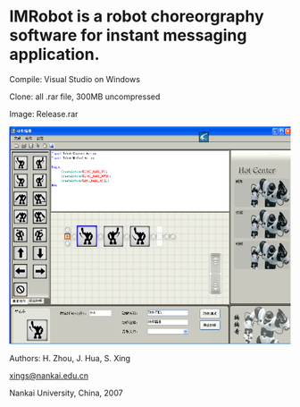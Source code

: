 # IMRobot is a robot choreorgraphy software for instant messaging application. 

Compile: Visual Studio on Windows

Clone: all .rar file, 300MB uncompressed

Image: Release.rar

<p align="center">
  <img width="512" height="389" src=".//actionImage.bmp">
</p>

Authors: H. Zhou, J. Hua, S. Xing

xings@nankai.edu.cn

Nankai University, China, 2007
